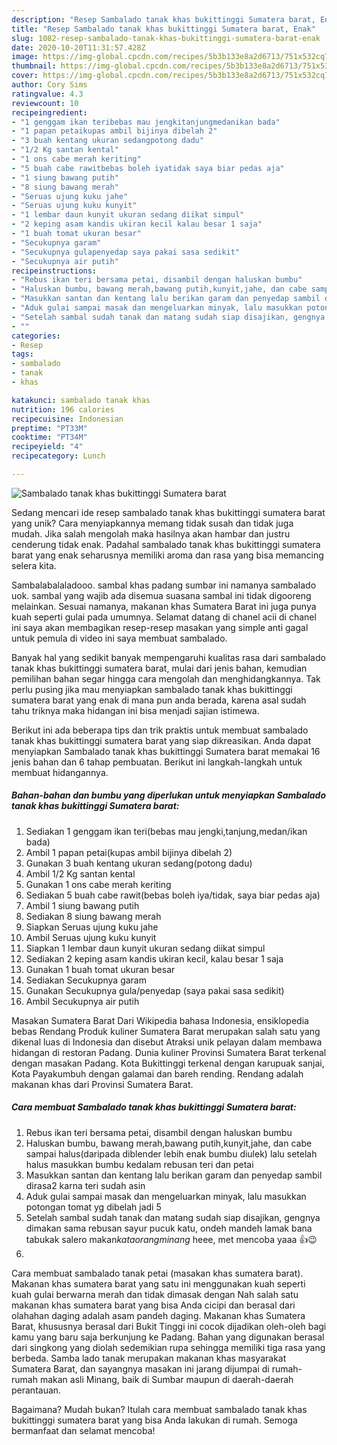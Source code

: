 ```yaml
---
description: "Resep Sambalado tanak khas bukittinggi Sumatera barat, Enak"
title: "Resep Sambalado tanak khas bukittinggi Sumatera barat, Enak"
slug: 1082-resep-sambalado-tanak-khas-bukittinggi-sumatera-barat-enak
date: 2020-10-20T11:31:57.428Z
image: https://img-global.cpcdn.com/recipes/5b3b133e8a2d6713/751x532cq70/sambalado-tanak-khas-bukittinggi-sumatera-barat-foto-resep-utama.jpg
thumbnail: https://img-global.cpcdn.com/recipes/5b3b133e8a2d6713/751x532cq70/sambalado-tanak-khas-bukittinggi-sumatera-barat-foto-resep-utama.jpg
cover: https://img-global.cpcdn.com/recipes/5b3b133e8a2d6713/751x532cq70/sambalado-tanak-khas-bukittinggi-sumatera-barat-foto-resep-utama.jpg
author: Cory Sims
ratingvalue: 4.3
reviewcount: 10
recipeingredient:
- "1 genggam ikan teribebas mau jengkitanjungmedanikan bada"
- "1 papan petaikupas ambil bijinya dibelah 2"
- "3 buah kentang ukuran sedangpotong dadu"
- "1/2 Kg santan kental"
- "1 ons cabe merah keriting"
- "5 buah cabe rawitbebas boleh iyatidak saya biar pedas aja"
- "1 siung bawang putih"
- "8 siung bawang merah"
- "Seruas ujung kuku jahe"
- "Seruas ujung kuku kunyit"
- "1 lembar daun kunyit ukuran sedang diikat simpul"
- "2 keping asam kandis ukiran kecil kalau besar 1 saja"
- "1 buah tomat ukuran besar"
- "Secukupnya garam"
- "Secukupnya gulapenyedap saya pakai sasa sedikit"
- "Secukupnya air putih"
recipeinstructions:
- "Rebus ikan teri bersama petai, disambil dengan haluskan bumbu"
- "Haluskan bumbu, bawang merah,bawang putih,kunyit,jahe, dan cabe sampai halus(daripada diblender lebih enak bumbu diulek) lalu setelah halus masukkan bumbu kedalam rebusan teri dan petai"
- "Masukkan santan dan kentang lalu berikan garam dan penyedap sambil dirasa2 karna teri sudah asin"
- "Aduk gulai sampai masak dan mengeluarkan minyak, lalu masukkan potongan tomat yg dibelah jadi 5"
- "Setelah sambal sudah tanak dan matang sudah siap disajikan, gengnya dimakan sama rebusan sayur pucuk katu, ondeh mandeh lamak bana tabukak salero makan*kataorangminang* heee, met mencoba yaaa 👍😉"
- ""
categories:
- Resep
tags:
- sambalado
- tanak
- khas

katakunci: sambalado tanak khas 
nutrition: 196 calories
recipecuisine: Indonesian
preptime: "PT33M"
cooktime: "PT34M"
recipeyield: "4"
recipecategory: Lunch

---
```



![Sambalado tanak khas bukittinggi Sumatera barat](https://img-global.cpcdn.com/recipes/5b3b133e8a2d6713/751x532cq70/sambalado-tanak-khas-bukittinggi-sumatera-barat-foto-resep-utama.jpg)

Sedang mencari ide resep sambalado tanak khas bukittinggi sumatera barat yang unik? Cara menyiapkannya memang tidak susah dan tidak juga mudah. Jika salah mengolah maka hasilnya akan hambar dan justru cenderung tidak enak. Padahal sambalado tanak khas bukittinggi sumatera barat yang enak seharusnya memiliki aroma dan rasa yang bisa memancing selera kita.

Sambalabalaladooo. sambal khas padang sumbar ini namanya sambalado uok. sambal yang wajib ada disemua suasana sambal ini tidak digooreng melainkan. Sesuai namanya, makanan khas Sumatera Barat ini juga punya kuah seperti gulai pada umumnya. Selamat datang di chanel acii di chanel ini saya akan membagikan resep-resep masakan yang simple anti gagal untuk pemula di video ini saya membuat sambalado.

Banyak hal yang sedikit banyak mempengaruhi kualitas rasa dari sambalado tanak khas bukittinggi sumatera barat, mulai dari jenis bahan, kemudian pemilihan bahan segar hingga cara mengolah dan menghidangkannya. Tak perlu pusing jika mau menyiapkan sambalado tanak khas bukittinggi sumatera barat yang enak di mana pun anda berada, karena asal sudah tahu triknya maka hidangan ini bisa menjadi sajian istimewa.


Berikut ini ada beberapa tips dan trik praktis untuk membuat sambalado tanak khas bukittinggi sumatera barat yang siap dikreasikan. Anda dapat menyiapkan Sambalado tanak khas bukittinggi Sumatera barat memakai 16 jenis bahan dan 6 tahap pembuatan. Berikut ini langkah-langkah untuk membuat hidangannya.

<!--inarticleads1-->

##### Bahan-bahan dan bumbu yang diperlukan untuk menyiapkan Sambalado tanak khas bukittinggi Sumatera barat:

1. Sediakan 1 genggam ikan teri(bebas mau jengki,tanjung,medan/ikan bada)
1. Ambil 1 papan petai(kupas ambil bijinya dibelah 2)
1. Gunakan 3 buah kentang ukuran sedang(potong dadu)
1. Ambil 1/2 Kg santan kental
1. Gunakan 1 ons cabe merah keriting
1. Sediakan 5 buah cabe rawit(bebas boleh iya/tidak, saya biar pedas aja)
1. Ambil 1 siung bawang putih
1. Sediakan 8 siung bawang merah
1. Siapkan Seruas ujung kuku jahe
1. Ambil Seruas ujung kuku kunyit
1. Siapkan 1 lembar daun kunyit ukuran sedang diikat simpul
1. Sediakan 2 keping asam kandis ukiran kecil, kalau besar 1 saja
1. Gunakan 1 buah tomat ukuran besar
1. Sediakan Secukupnya garam
1. Gunakan Secukupnya gula/penyedap (saya pakai sasa sedikit)
1. Ambil Secukupnya air putih


Masakan Sumatera Barat Dari Wikipedia bahasa Indonesia, ensiklopedia bebas Rendang Produk kuliner Sumatera Barat merupakan salah satu yang dikenal luas di Indonesia dan disebut Atraksi unik pelayan dalam membawa hidangan di restoran Padang. Dunia kuliner Provinsi Sumatera Barat terkenal dengan masakan Padang. Kota Bukittinggi terkenal dengan karupuak sanjai, Kota Payakumbuh dengan galamai dan bareh rending. Rendang adalah makanan khas dari Provinsi Sumatera Barat. 

<!--inarticleads2-->

##### Cara membuat Sambalado tanak khas bukittinggi Sumatera barat:

1. Rebus ikan teri bersama petai, disambil dengan haluskan bumbu
1. Haluskan bumbu, bawang merah,bawang putih,kunyit,jahe, dan cabe sampai halus(daripada diblender lebih enak bumbu diulek) lalu setelah halus masukkan bumbu kedalam rebusan teri dan petai
1. Masukkan santan dan kentang lalu berikan garam dan penyedap sambil dirasa2 karna teri sudah asin
1. Aduk gulai sampai masak dan mengeluarkan minyak, lalu masukkan potongan tomat yg dibelah jadi 5
1. Setelah sambal sudah tanak dan matang sudah siap disajikan, gengnya dimakan sama rebusan sayur pucuk katu, ondeh mandeh lamak bana tabukak salero makan*kataorangminang* heee, met mencoba yaaa 👍😉
1. 


Cara membuat sambalado tanak petai (masakan khas sumatera barat). Makanan khas sumatera barat yang satu ini menggunakan kuah seperti kuah gulai berwarna merah dan tidak dimasak dengan Nah salah satu makanan khas sumatera barat yang bisa Anda cicipi dan berasal dari olahahan daging adalah asam pandeh daging. Makanan khas Sumatera Barat, khususnya berasal dari Bukit Tinggi ini cocok dijadikan oleh-oleh bagi kamu yang baru saja berkunjung ke Padang. Bahan yang digunakan berasal dari singkong yang diolah sedemikian rupa sehingga memiliki tiga rasa yang berbeda. Samba lado tanak merupakan makanan khas masyarakat Sumatera Barat, dan sayangnya masakan ini jarang dijumpai di rumah-rumah makan asli Minang, baik di Sumbar maupun di daerah-daerah perantauan. 

Bagaimana? Mudah bukan? Itulah cara membuat sambalado tanak khas bukittinggi sumatera barat yang bisa Anda lakukan di rumah. Semoga bermanfaat dan selamat mencoba!
